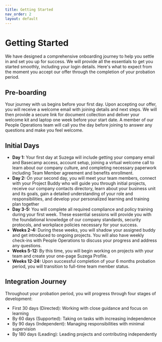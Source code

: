 ```yaml
---
title: Getting Started
nav_order: 2
layout: default
---
```


# Getting Started 
We have designed a comprehensive onboarding journey to help you settle in and set you up for success. We will provide all the essentials to get you started smoothly, including your login details. Here's what to expect from the moment you accept our offer through the completion of your probation period.

## Pre-boarding
Your journey with us begins before your first day. Upon accepting our offer, you will receive a welcome email with joining details and next steps. We will then provide a secure link for document collection and deliver your welcome kit and laptop one week before your start date. A member of our People Operations team will call you the day before joining to answer any questions and make you feel welcome.

## Initial Days
- **Day 1:** Your first day at Suzega will include getting your company email and Basecamp access, account setup, joining a virtual welcome call to learn about our company culture, and completing necessary paperwork including Team Member agreement and benefits enrollment.
- **Day 2:** On your second day, you will meet your team members, connect with your Project Buddy who will guide you through initial projects, receive our company contacts directory, learn about your business unit and its goals, gain a detailed understanding of your role and responsibilities, and develop your personalized learning and training plan together
- **Day 3-5:** You will complete all required compliance and policy training during your first week. These essential sessions will provide you with the foundational knowledge of our company standards, security protocols, and workplace policies necessary for your success.
- **Weeks 2-4:** During these weeks, you will shadow your assigned buddy and get introduced to ongoing projects. You will also have weekly check-ins with People Operations to discuss your progress and address any questions.
- **Weeks 5-12:** By this time, you will begin working on projects with your team and create your one-page Suzega Profile.
- **Weeks 12-24:** Upon successful completion of your 6 months probation period, you will transition to full-time team member status. 

## Integration Journey 
Throughout your probation period, you will progress through four stages of development:
- First 30 days (Directed): Working with close guidance and focus on learning
- By 60 days (Supported): Taking on tasks with increasing independence
- By 90 days (Independent): Managing responsibilities with minimal supervision
- By 180 days (Leading): Leading projects and contributing independently



